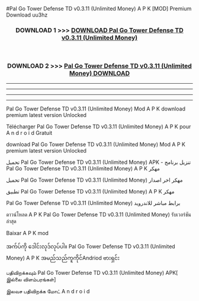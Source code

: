 #Pal Go Tower Defense TD  v0.3.11 (Unlimited Money) A P K [MOD] Premium Download uu3hz



<div align="center">

<h3>DOWNLOAD 1 >>> <a href="https://teeasianyam.web.app?sq=Pal Go Tower Defense TD  v0.3.11 (Unlimited Money)">DOWNLOAD Pal Go Tower Defense TD  v0.3.11 (Unlimited Money) </a></h3><br>

<h3>DOWNLOAD 2 >>> <a href="https://teeasianyam.web.app?sq=Pal Go Tower Defense TD  v0.3.11 (Unlimited Money) ">Pal Go Tower Defense TD  v0.3.11 (Unlimited Money)  DOWNLOAD </a></h3>

</div>


----------------------------------------------------------

----------------------------------------------------------

----------------------------------------------------------

----------------------------------------------------------


Pal Go Tower Defense TD  v0.3.11 (Unlimited Money)  Mod A P K download premium latest version Unlocked

Télécharger Pal Go Tower Defense TD  v0.3.11 (Unlimited Money)  A P K pour A n d r o i d Gratuit

download Pal Go Tower Defense TD  v0.3.11 (Unlimited Money)  Mod A P K premium latest version Unlocked

تحميل Pal Go Tower Defense TD  v0.3.11 (Unlimited Money)  APK - تنزيل برنامج Pal Go Tower Defense TD  v0.3.11 (Unlimited Money)  A P K مهكر

تحميل Pal Go Tower Defense TD  v0.3.11 (Unlimited Money)  مهكر اخر اصدار

تطبيق Pal Go Tower Defense TD  v0.3.11 (Unlimited Money)  A P K مهكر

Pal Go Tower Defense TD  v0.3.11 (Unlimited Money)  برابط مباشر للاندرويد

ดาวน์โหลด A P K Pal Go Tower Defense TD  v0.3.11 (Unlimited Money)  รับเวอร์ชันล่าสุด

Baixar A P K mod

အက်ပ်ကို ဒေါင်းလုဒ်လုပ်ပါ။ Pal Go Tower Defense TD  v0.3.11 (Unlimited Money)  A P K အမည်သည်ကူကိုင်Andriod ဗားရှင်း

பதிவிறக்கவும் Pal Go Tower Defense TD  v0.3.11 (Unlimited Money)  APK[ இல்லை விளம்பரங்கள்] 
 
இலவச பதிவிறக்க மோட் A n d r o i d



